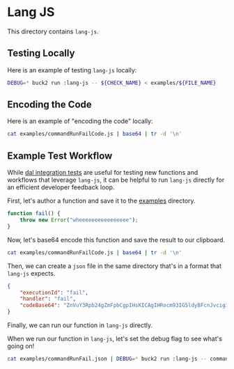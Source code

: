 # Lang JS

This directory contains `lang-js`.

## Testing Locally

Here is an example of testing `lang-js` locally:

```bash
DEBUG=* buck2 run :lang-js -- ${CHECK_NAME} < examples/${FILE_NAME}
```

## Encoding the Code

Here is an example of "encoding the code" locally:

```bash
cat examples/commandRunFailCode.js | base64 | tr -d '\n'
```

## Example Test Workflow

While [dal integration tests](../../lib/dal/tests/integration.rs) are useful for testing new functions and workflows
that leverage `lang-js`, it can be helpful to run `lang-js` directly for an efficient
developer feedback loop.

First, let's author a function and save it to the [examples](./examples) directory.

```js
function fail() {
    throw new Error("wheeeeeeeeeeeeeeee");
}
```

Now, let's base64 encode this function and save the result to our clipboard.

```bash
cat examples/commandRunFailCode.js | base64 | tr -d '\n'
```

Then, we can create a `json` file in the same directory that's in a format that `lang-js` expects.

```json
{
    "executionId": "fail",
    "handler": "fail",
    "codeBase64": "ZnVuY3Rpb24gZmFpbCgpIHsKICAgIHRocm93IG5ldyBFcnJvcigid2hlZWVlZWVlZWVlZWVlZWVlIik7Cn0K"
}
```

Finally, we can run our function in `lang-js` directly.

When we run our function in `lang-js`, let's set the debug flag to see what's going on!

```bash
cat examples/commandRunFail.json | DEBUG=* buck2 run :lang-js -- commandRun
```

